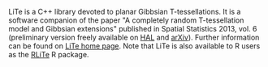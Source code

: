 <!-- Line Tessellation (LiTe) library
     Release 1.1
     Authors: Katarzyna Adamczyk and Kiên Kiêu.
     Copyright INRA 2006-2015.
     Interdeposit Certification: IDDN.FR.001.030007.000.R.P.2015.000.31235	
     License: GPL v3. -->

LiTe is a C++ library devoted to planar Gibbsian T-tessellations. It is a software companion of the paper "A completely random T-tessellation model and Gibbsian extensions" published in Spatial Statistics 2013, vol. 6 (preliminary version freely available on [HAL](http://hal.archives-ouvertes.fr/hal-00785980) and [arXiv](http://fr.arxiv.org/abs/1302.1809)). Further information can be found on [LiTe home page](http://kien-kieu.github.io/lite). Note that LiTe is also available to R users as the [RLiTe](http://kien-kieu.github.io/lite/md__home_kien_labo_lite_docfiles_rlite.html) R package.


